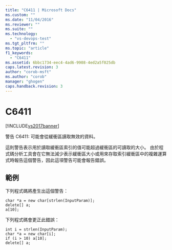 ```yaml
---
title: "C6411 | Microsoft Docs"
ms.custom: ""
ms.date: "11/04/2016"
ms.reviewer: ""
ms.suite: ""
ms.technology: 
  - "vs-devops-test"
ms.tgt_pltfrm: ""
ms.topic: "article"
f1_keywords: 
  - "C6411"
ms.assetid: 6bbc1734-eec4-4ad6-9908-4ed2a5f025db
caps.latest.revision: 3
author: "corob-msft"
ms.author: "corob"
manager: "ghogen"
caps.handback.revision: 3
---
```

# C6411
[!INCLUDE[vs2017banner](../code-quality/includes/vs2017banner.md)]

警告 C6411: 可能會從緩衝區讀取無效的資料。  
  
 這則警告表示用於讀取緩衝區索引的值可能超過緩衝區的可讀取的大小。  由於程式碼分析工具會在它無法減少表示緩衝區大小或用來存取索引緩衝區中的複雜運算式時報告這個警告，因此這項警告可能會報告錯誤。  
  
## 範例  
 下列程式碼將產生出這個警告：  
  
```  
char *a = new char[strlen(InputParam)];  
delete[] a;  
a[10];  
```  
  
 下列程式碼會更正此錯誤：  
  
```  
int i = strlen(InputParam);  
char *a = new char[i];  
if (i > 10) a[10];  
delete[] a;  
```